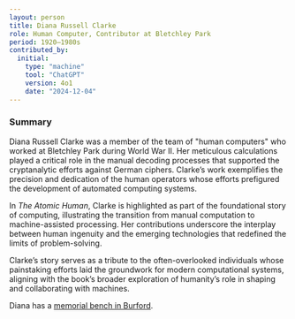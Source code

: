 ```yaml
---
layout: person
title: Diana Russell Clarke
role: Human Computer, Contributor at Bletchley Park
period: 1920–1980s
contributed_by:
  initial:
    type: "machine"
    tool: "ChatGPT"
    version: 4o1
    date: "2024-12-04"
---
```


### Summary

Diana Russell Clarke was a member of the team of "human computers" who worked at Bletchley Park during World War II. Her meticulous calculations played a critical role in the manual decoding processes that supported the cryptanalytic efforts against German ciphers. Clarke’s work exemplifies the precision and dedication of the human operators whose efforts prefigured the development of automated computing systems. 

In *The Atomic Human*, Clarke is highlighted as part of the foundational story of computing, illustrating the transition from manual computation to machine-assisted processing. Her contributions underscore the interplay between human ingenuity and the emerging technologies that redefined the limits of problem-solving.

Clarke’s story serves as a tribute to the often-overlooked individuals whose painstaking efforts laid the groundwork for modern computational systems, aligning with the book’s broader exploration of humanity’s role in shaping and collaborating with machines.

Diana has a [memorial bench in Burford](https://openbenches.org/bench/14704).
